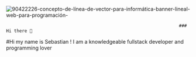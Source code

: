 ![90422226-concepto-de-línea-de-vector-para-informática-banner-lineal-web-para-programación-](https://user-images.githubusercontent.com/98132797/173199482-8d345d21-5e33-4145-ae67-491407f30e70.jpg)

                                                                      ### Hi there 👋


#Hi my name is Sebastian ! I am a knowledgeable fullstack developer and programming lover

